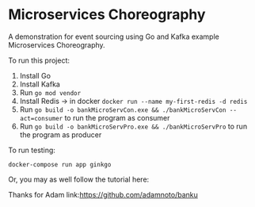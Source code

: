 # Microservices Choreography

A demonstration for event sourcing using Go and Kafka example Microservices Choreography.

To run this project:

1. Install Go
2. Install Kafka
3. Run `go mod vendor`
4. Install Redis -> in docker `docker run --name my-first-redis -d redis`
5. Run `go build -o bankMicroServCon.exe && ./bankMicroServCon --act=consumer` to run the program as consumer
6. Run `go build -o bankMicroServPro.exe && ./bankMicroServPro` to run the program as producer

To run testing:

    docker-compose run app ginkgo

Or, you may as well follow the tutorial here: 

Thanks for Adam link:https://github.com/adamnoto/banku
